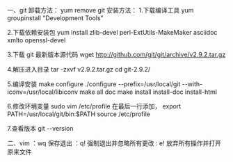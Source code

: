 一、git
卸载方法： yum remove git
安装方法：
1.下载编译工具
yum groupinstall "Development Tools"

2.下载依赖安装包
yum install zlib-devel perl-ExtUtils-MakeMaker asciidoc xmlto openssl-devel

3.下载 git 最新版本源代码
wget http://github.com/git/git/archive/v2.9.2.tar.gz

4.解压进入目录
 tar -zxvf v2.9.2.tar.gz 
 cd git-2.9.2/

 5.编译安装
 make configure
 ./configure --prefix=/usr/local/git --with-iconv=/usr/local/libiconv
make all doc
make install install-doc install-html

6.修改环境变量
sudo vim /etc/profile
在最后一行添加， export PATH=/usr/local/git/bin:$PATH
source /etc/profile

7.查看版本
git --version

二、vim
：wq 保存退出
：q! 强制退出并忽略所有更改
: e! 放弃所有操作并打开原来文件
